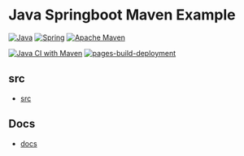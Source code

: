 # Java Springboot Maven Example

[![Java](https://img.shields.io/badge/java-%23ED8B00.svg?style=for-the-badge&logo=OpenJDK&logoColor=white)](https://www.java.com/en/)
[![Spring](https://img.shields.io/badge/spring-%236DB33F.svg?style=for-the-badge&logo=spring&logoColor=white)](https://spring.io/projects/spring-boot)
[![Apache Maven](https://img.shields.io/badge/Apache%20Maven-C71A36?style=for-the-badge&logo=Apache%20Maven&logoColor=white)](https://maven.apache.org)

[![Java CI with Maven](https://github.com/alex-hedley/java-springboot-maven/actions/workflows/maven.yml/badge.svg)](https://github.com/alex-hedley/java-springboot-maven/actions/workflows/maven.yml)
[![pages-build-deployment](https://github.com/alex-hedley/java-springboot-maven/actions/workflows/pages/pages-build-deployment/badge.svg)](https://github.com/alex-hedley/java-springboot-maven/actions/workflows/pages/pages-build-deployment)

## src

- [src](src/)

## Docs

- [docs](docs/README.md)
